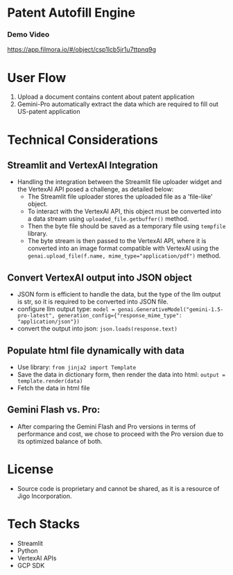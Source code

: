 # Patent Autofill Engine
### Demo Video
https://app.filmora.io/#/object/csp1lcb5jr1u7ttpnq9g

# User Flow
1. Upload a document contains content about patent application
2. Gemini-Pro automatically extract the data which are required to fill out US-patent application

# Technical Considerations
## Streamlit and VertexAI Integration
- Handling the integration between the Streamlit file uploader widget and the VertexAI API posed a challenge, as detailed below:
  - The Streamlit file uploader stores the uploaded file as a 'file-like' object.
  - To interact with the VertexAI API, this object must be converted into a data stream using `uploaded_file.getbuffer()` method.
  - Then the byte file should be saved as a temporary file using `tempfile` library.
  - The byte stream is then passed to the VertexAI API, where it is converted into an image format compatible with VertexAI using the `genai.upload_file(f.name, mime_type="application/pdf")` method.

## Convert VertexAI output into JSON object
- JSON form is efficient to handle the data, but the type of the llm output is str, so it is required to be converted into JSON file. 
- configure llm output type: `model = genai.GenerativeModel("gemini-1.5-pro-latest", generation_config={"response_mime_type": "application/json"})`
- convert the output into json: `json.loads(response.text)`

## Populate html file dynamically with data
- Use library: `from jinja2 import Template`
- Save the data in dictionary form, then render the data into html: `output = template.render(data)`
- Fetch the data in html file  

## Gemini Flash vs. Pro:
- After comparing the Gemini Flash and Pro versions in terms of performance and cost, we chose to proceed with the Pro version due to its optimized balance of both.

# License
- Source code is proprietary and cannot be shared, as it is a resource of Jigo Incorporation.

# Tech Stacks
- Streamlit
- Python
- VertexAI APIs
- GCP SDK
